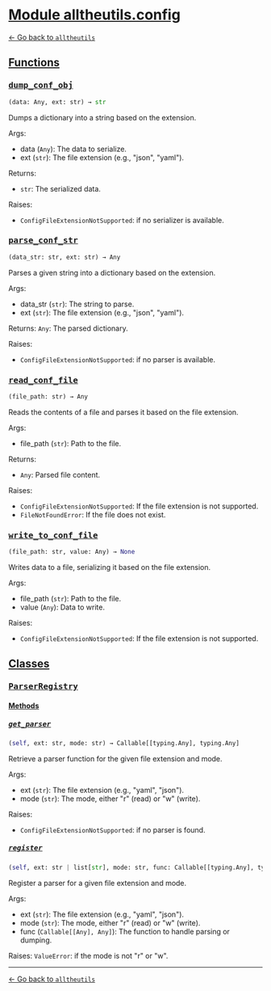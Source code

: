 <h1 id=""><a href="#">Module alltheutils.config</a></h1>

[← Go back to `alltheutils`](./index.md)

<h2 id="functions"><a href="#functions">Functions</a></h2>

<h3 id="functions-predump_conf_objpre"><a href="#functions-predump_conf_objpre"><pre>dump_conf_obj</pre></a></h3>

```python
(data: Any, ext: str) → str
```

Dumps a dictionary into a string based on the extension.

Args:
- data (`Any`): The data to serialize.
- ext (`str`): The file extension (e.g., "json", "yaml").

Returns:
- `str`: The serialized data.

Raises:
- `ConfigFileExtensionNotSupported`: if no serializer is available.

<h3 id="functions-preparse_conf_strpre"><a href="#functions-preparse_conf_strpre"><pre>parse_conf_str</pre></a></h3>

```python
(data_str: str, ext: str) → Any
```

Parses a given string into a dictionary based on the extension.

Args:
- data_str (`str`): The string to parse.
- ext (`str`): The file extension (e.g., "json", "yaml").

Returns:
`Any`: The parsed dictionary.

Raises:
- `ConfigFileExtensionNotSupported`: if no parser is available.

<h3 id="functions-preread_conf_filepre"><a href="#functions-preread_conf_filepre"><pre>read_conf_file</pre></a></h3>

```python
(file_path: str) → Any
```

Reads the contents of a file and parses it based on the file extension.

Args:
- file_path (`str`): Path to the file.

Returns:
- `Any`: Parsed file content.

Raises:
- `ConfigFileExtensionNotSupported`: If the file extension is not supported.
- `FileNotFoundError`: If the file does not exist.

<h3 id="functions-prewrite_to_conf_filepre"><a href="#functions-prewrite_to_conf_filepre"><pre>write_to_conf_file</pre></a></h3>

```python
(file_path: str, value: Any) → None
```

Writes data to a file, serializing it based on the file extension.

Args:
- file_path (`str`): Path to the file.
- value (`Any`): Data to write.

Raises:
- `ConfigFileExtensionNotSupported`: If the file extension is not supported.

<h2 id="classes"><a href="#classes">Classes</a></h2>

<h3 id="classes-preparserregistrypre"><a href="#classes-preparserregistrypre"><pre>ParserRegistry</pre></a></h3>

<h4 id="classes-preparserregistrypre-methods"><a href="#classes-preparserregistrypre-methods">Methods</a></h4>

<h5 id="classes-preparserregistrypre-methods-preget_parserpre"><a href="#classes-preparserregistrypre-methods-preget_parserpre"><pre>get_parser</pre></a></h5>

```python
(self, ext: str, mode: str) → Callable[[typing.Any], typing.Any]
```

Retrieve a parser function for the given file extension and mode.

Args:
- ext (`str`): The file extension (e.g., "yaml", "json").
- mode (`str`): The mode, either "r" (read) or "w" (write).

Raises:
- `ConfigFileExtensionNotSupported`: if no parser is found.

<h5 id="classes-preparserregistrypre-methods-preregisterpre"><a href="#classes-preparserregistrypre-methods-preregisterpre"><pre>register</pre></a></h5>

```python
(self, ext: str | list[str], mode: str, func: Callable[[typing.Any], typing.Any])
```

Register a parser for a given file extension and mode.

Args:
- ext (`str`): The file extension (e.g., "yaml", "json").
- mode (`str`): The mode, either "r" (read) or "w" (write).
- func (`Callable[[Any], Any]`): The function to handle parsing or dumping.

Raises:
`ValueError`: if the mode is not "r" or "w".

---

[← Go back to `alltheutils`](./index.md)